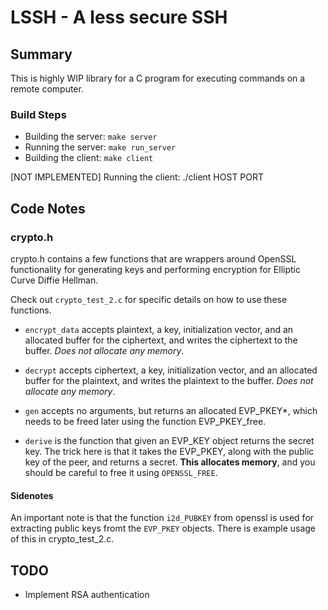 # LSSH - A less secure SSH

## Summary

This is highly WIP library for a C program for executing
commands on a remote computer.

### Build Steps

* Building the server: `make server`
* Running the server: `make run_server`
* Building the client: `make client`

[NOT IMPLEMENTED] Running the client: ./client HOST PORT

## Code Notes

### crypto.h

crypto.h contains a few functions that are wrappers around
OpenSSL functionality for generating keys and performing
encryption for Elliptic Curve Diffie Hellman.

Check out `crypto_test_2.c` for specific details on how to
use these functions.

* `encrypt_data` accepts plaintext, a key, initialization vector, and an allocated buffer for the ciphertext, and writes the ciphertext to the buffer. *Does not allocate any memory*.

* `decrypt` accepts ciphertext, a key, initialization vector, and an allocated buffer for the plaintext, and writes the plaintext to the buffer. *Does not allocate any memory*.

* `gen` accepts no arguments, but returns an allocated EVP_PKEY\*, which needs to be freed later using the function EVP_PKEY_free.

* `derive` is the function that given an EVP_KEY object returns the secret key. The trick here is that it takes the EVP_PKEY, along with the public key of the peer, and returns a secret. **This allocates memory**, and you should be careful to free it using
`OPENSSL_FREE`.

#### Sidenotes

An important note is that the function `i2d_PUBKEY` from openssl is used for extracting public keys fromt the `EVP_PKEY` objects. There is example usage of this in crypto_test_2.c.

## TODO
 
* Implement RSA authentication
